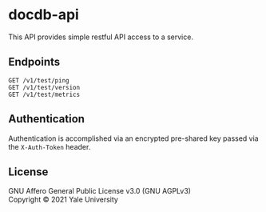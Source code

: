# docdb-api

This API provides simple restful API access to a service.

## Endpoints

```
GET /v1/test/ping
GET /v1/test/version
GET /v1/test/metrics
```

## Authentication

Authentication is accomplished via an encrypted pre-shared key passed via the `X-Auth-Token` header.

## License

GNU Affero General Public License v3.0 (GNU AGPLv3)  
Copyright © 2021 Yale University
